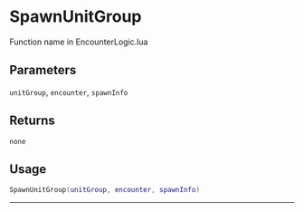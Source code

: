 # SpawnUnitGroup
Function name in EncounterLogic.lua
## Parameters
`unitGroup`, `encounter`, `spawnInfo`
## Returns
`none`
## Usage
```lua
SpawnUnitGroup(unitGroup, encounter, spawnInfo)
```
---
